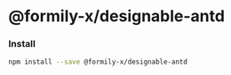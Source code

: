# @formily-x/designable-antd

### Install

```bash
npm install --save @formily-x/designable-antd
```
